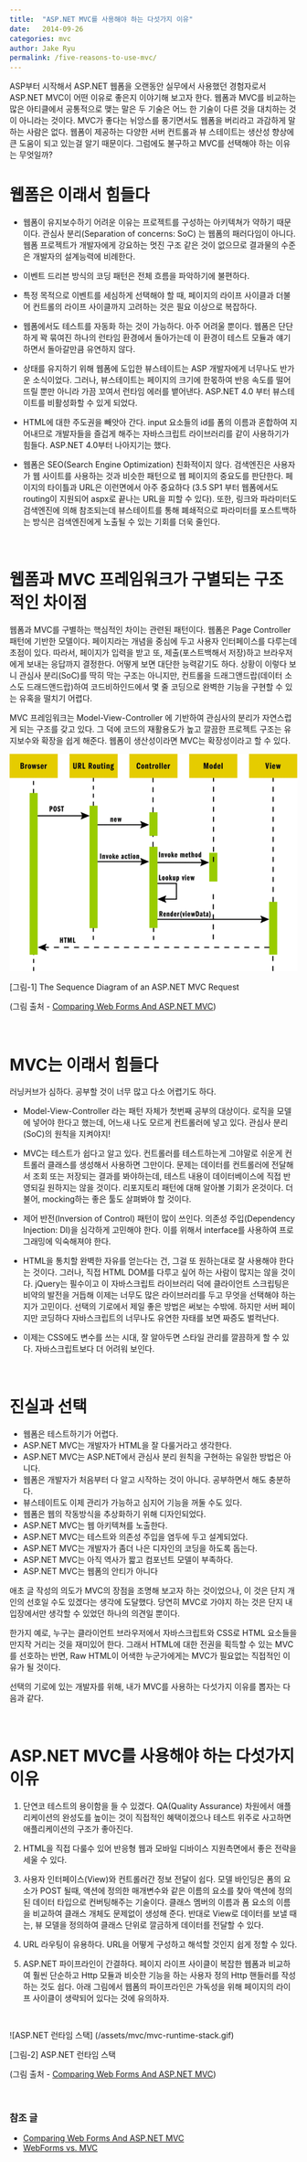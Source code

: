 ```yaml
---
title:  "ASP.NET MVC를 사용해야 하는 다섯가지 이유"
date:   2014-09-26
categories: mvc
author: Jake Ryu
permalink: /five-reasons-to-use-mvc/
---
```


ASP부터 시작해서 ASP.NET 웹폼을 오랜동안 실무에서 사용했던 경험자로서 ASP.NET MVC이 어떤 이유로 좋은지 이야기해 보고자 한다. 웹폼과 MVC를 비교하는 많은 아티클에서 공통적으로 맺는 말은 두 기술은 어느 한 기술이 다른 것을 대치하는 것이 아니라는 것이다. MVC가 좋다는 뉘앙스를 풍기면서도 웹폼을 버리라고 과감하게 말하는 사람은 없다. 웹폼이 제공하는 다양한 서버 컨트롤과 뷰 스테이트는 생산성 향상에 큰 도움이 되고 있는걸 알기 때문이다. 그럼에도 불구하고 MVC를 선택해야 하는 이유는 무엇일까?

# 웹폼은 이래서 힘들다

- 웹폼이 유지보수하기 어려운 이유는 프로젝트를 구성하는 아키텍쳐가 약하기 때문이다. 관심사 분리(Separation of concerns: SoC) 는 웹폼의 패러다임이 아니다. 웹폼 프로젝트가 개발자에게 강요하는 멋진 구조 같은 것이 없으므로 결과물의 수준은 개발자의 설계능력에 비례한다.

- 이벤트 드리븐 방식의 코딩 패턴은 전체 흐름을 파악하기에 불편하다.

- 특정 목적으로 이벤트를 세심하게 선택해야 할 때, 페이지의 라이프 사이클과 더불어 컨트롤의 라이프 사이클까지 고려하는 것은 필요 이상으로 복잡하다.

- 웹폼에서도 테스트를 자동화 하는 것이 가능하다. 아주 어려울 뿐이다. 웹폼은 단단하게 꽉 묶여진 하나의 런타임 환경에서 돌아가는데 이 환경이 테스트 모듈과 얘기하면서 돌아갈만큼 유연하지 않다.

- 상태를 유지하기 위해 웹폼에 도입한 뷰스테이트는 ASP 개발자에게 너무나도 반가운 소식이었다. 그러나, 뷰스테이트는 페이지의 크기에 한몫하여 반응 속도를 떨어뜨릴 뿐만 아니라 가끔 꼬여서 런타임 에러를 뱉어낸다. ASP.NET 4.0 부터 뷰스테이트를 비활성화할 수 있게 되었다.

- HTML에 대한 주도권을 빼앗아 간다. input 요소들의 id를 폼의 이름과 혼합하여 지어내므로 개발자들을 즐겁게 해주는 자바스크립트 라이브러리를 같이 사용하기가 힘들다. ASP.NET 4.0부터 나아지기는 했다.

- 웹폼은 SEO(Search Engine Optimization) 친화적이지 않다. 검색엔진은 사용자가 웹 사이트를 사용하는 것과 비슷한 패턴으로 웹 페이지의 중요도를 판단한다. 페이지의 타이틀과 URL은 이런면에서 아주 중요하다 (3.5 SP1 부터 웹폼에서도 routing이 지원되어 aspx로 끝나는 URL을 피할 수 있다). 또한, 링크와 파라미터도 검색엔진에 의해 참조되는데 뷰스테이트를 통해 폐쇄적으로 파라미터를 포스트백하는 방식은 검색엔진에게 노출될 수 있는 기회를 더욱 줄인다.

<br />

# 웹폼과 MVC 프레임워크가 구별되는 구조적인 차이점

웹폼과 MVC를 구별하는 핵심적인 차이는 관련된 패턴이다. 웹폼은 Page Controller 패턴에 기반한 모델이다. 페이지라는 개념을 중심에 두고 사용자 인터페이스를 다루는데 초점이 있다. 따라서, 페이지가 입력을 받고 또, 제출(포스트백해서 저장)하고 브라우저에게 보내는 응답까지 결정한다. 어떻게 보면 대단한 능력같기도 하다. 상황이 이렇다 보니 관심사 분리(SoC)를 딱히 막는 구조는 아니지만, 컨트롤을 드래그앤드랍(데이터 소스도 드래드앤드랍)하여 코드비하인드에서 몇 줄 코딩으로 완벽한 기능을 구현할 수 있는 유혹을 떨치기 어렵다.

MVC 프레임워크는 Model-View-Controller 에 기반하여 관심사의 분리가 자연스럽게 되는 구조를 갖고 있다. 그 덕에 코드의 재활용도가 높고 깔끔한 프로젝트 구조는 유지보수와 확장을 쉽게 해준다. 웹폼이 생산성이라면 MVC는 확장성이라고 할 수 있다.

![The Sequence Diagram of an ASP.NET MVC Request](/assets/mvc/aspnet-mvc-request.gif)

[그림-1] The Sequence Diagram of an ASP.NET MVC Request

(그림 출처 - [Comparing Web Forms And ASP.NET MVC])

<br />

# MVC는 이래서 힘들다

러닝커브가 심하다. 공부할 것이 너무 많고 다소 어렵기도 하다.

- Model-View-Controller 라는 패턴 자체가 첫번째 공부의 대상이다. 로직을 모델에 넣어야 한다고 했는데, 어느새 나도 모르게 컨트롤러에 넣고 있다. 관심사 분리(SoC)의 원칙을 지켜야지!

- MVC는 테스트가 쉽다고 알고 있다. 컨트롤러를 테스트하는게 그야말로 쉬운게 컨트롤러 클래스를 생성해서 사용하면 그만이다. 문제는 데이터를 컨트롤러에 전달해서 조회 또는 저장되는 결과를 봐야하는데, 테스트 내용이 데이터베이스에 직접 반영되길 원하지는 않을 것이다. 리포지토리 패턴에 대해 알아볼 기회가 온것이다. 더불어, mocking하는 좋은 툴도 살펴봐야 할 것이다.

- 제어 반전(Inversion of Control) 패턴이 많이 쓰인다. 의존성 주입(Dependency Injection: DI)을 심각하게 고민해야 한다. 이를 위해서 interface를 사용하여 프로그래밍에 익숙해져야 한다.

- HTML을 통치할 완벽한 자유를 얻는다는 건, 그걸 또 원하는대로 잘 사용해야 한다는 것이다. 그러나, 직접 HTML DOM를 다루고 싶어 하는 사람이 많지는 않을 것이다. jQuery는 필수이고 이 자바스크립트 라이브러리 덕에 클라이언트 스크립팅은 비약의 발전을 거듭해 이제는 너무도 많은 라이브러리를 두고 무엇을 선택해야 하는지가 고민이다. 선택의 기로에서 제일 좋은 방법은 써보는 수밖에. 하지만 서버 페이지만 코딩하다 자바스크립트의 너무나도 유연한 자태를 보면 짜증도 벌컥난다.

- 이제는 CSS에도 변수를 쓰는 시대, 잘 알아두면 스타일 관리를 깔끔하게 할 수 있다. 자바스크립트보다 더 어려워 보인다.

<br />

# 진실과 선택

- 웹폼은 테스트하기가 어렵다.
- ASP.NET MVC는 개발자가 HTML을 잘 다룰거라고 생각한다.
- ASP.NET MVC는 ASP.NET에서 관심사 분리 원칙을 구현하는 유일한 방법은 아니다.
- 웹폼은 개발자가 처음부터 다 알고 시작하는 것이 아니다. 공부하면서 해도 충분하다.
- 뷰스테이트도 이제 관리가 가능하고 심지어 기능을 꺼둘 수도 있다.
- 웹폼은 웹의 작동방식을 추상화하기 위해 디자인되었다.
- ASP.NET MVC는 웹 아키텍쳐를 노출한다.
- ASP.NET MVC는 테스트와 의존성 주입을 염두에 두고 설계되었다.
- ASP.NET MVC는 개발자가 좀더 나은 디자인의 코딩을 하도록 돕는다.
- ASP.NET MVC는 아직 역사가 짧고 컴포넌트 모델이 부족하다.
- ASP.NET MVC는 웹폼의 안티가 아니다

애초 글 작성의 의도가 MVC의 장점을 조명해 보고자 하는 것이었으나, 이 것은 단지 개인의 선호일 수도 있겠다는 생각에 도달했다. 당연히 MVC로 가야지 하는 것은 단지 내 입장에서만 생각할 수 있었던 하나의 의견일 뿐이다.

한가지 예로, 누구는 클라이언트 브라우저에서 자바스크립트와 CSS로 HTML 요소들을 만지작 거리는 것을 재미있어 한다. 그래서 HTML에 대한 전권을 획득할 수 있는 MVC를 선호하는 반면, Raw HTML이 어색한 누군가에게는 MVC가 필요없는 직접적인 이유가 될 것이다.

선택의 기로에 있는 개발자를 위해, 내가 MVC를 사용하는 다섯가지 이유를 뽑자는 다음과 같다.

<br />

# ASP.NET MVC를 사용해야 하는 다섯가지 이유

1. 단연코 테스트의 용이함을 들 수 있겠다. QA(Quality Assurance) 차원에서 애플리케이션의 완성도를 높이는 것이 직접적인 혜택이겠으나 테스트 위주로 사고하면 애플리케이션의 구조가 좋아진다.

2. HTML을 직접 다룰수 있어 반응형 웹과 모바일 디바이스 지원측면에서 좋은 전략을 세울 수 있다.

3. 사용자 인터페이스(View)와 컨트롤러간 정보 전달이 쉽다. 모델 바인딩은 폼의 요소가 POST 될때, 액션에 정의한 매개변수와 같은 이름의 요소를 찾아 액션에 정의된 데이터 타입으로 컨버팅해주는 기술이다. 클래스 멤버의 이름과 폼 요소의 이름을 비교하여 클래스 개체도 문제없이 생성해 준다. 반대로 View로 데이터를 보낼 때는, 뷰 모델을 정의하여 클래스 단위로 깔금하게 데이터를 전달할 수 있다.

4. URL 라우팅이 유용하다. URL을 어떻게 구성하고 해석할 것인지 쉽게 정할 수 있다.

5. ASP.NET 파이프라인이 간결하다. 페이지 라이프 사이클이 복잡한 웹폼과 비교하여 훨씬 단순하고 Http 모듈과 비슷한 기능을 하는 사용자 정의 Http 핸들러를 작성하는 것도 쉽다. 아래 그림에서 웹폼의 파이프라인은 가독성을 위해 페이지의 라이프 사이클이 생략되어 있다는 것에 유의하자.

<br />

![ASP.NET 런타임 스택] (/assets/mvc/mvc-runtime-stack.gif)

[그림-2] ASP.NET 런타임 스택

(그림 출처 - [Comparing Web Forms And ASP.NET MVC])

<br />

### 참조 글
* [Comparing Web Forms And ASP.NET MVC]
* [WebForms vs. MVC](http://www.codeproject.com/Articles/528117/WebForms-vs-MVC)

[Comparing Web Forms And ASP.NET MVC]: https://msdn.microsoft.com/en-us/magazine/dd942833.aspx
